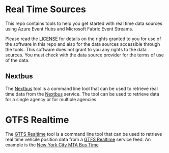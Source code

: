 # Real Time Sources

This repo contains tools to help you get started with real time data sources using
Azure Event Hubs and Microsoft Fabric Event Streams.

Please read the [LICENSE](LICENSE.md) for details on the rights granted to you for
use of the software in this repo and also for the data sources accessible through the tools.
This software does not grant to you any rights to the data sources. You must check with
the data source provider for the terms of use of the data.

## Nextbus

The [Nextbus](nextbus/README.md) tool is a command line tool that can be used to
retrieve real time data from the [Nextbus](https://www.nextbus.com/) service. The
tool can be used to retrieve data for a single agency or for multiple agencies.

# GTFS Realtime

The [GTFS Realtime](gtfs/README.md) tool is a command line tool that can be used to
retrieve real time vehcile position data from a [GTFS Realtime](https://gtfs.org/reference/realtime/v2/) 
service feed. An example is the [New York City MTA Bus Time](https://bustime.mta.info/wiki/Developers/Index)


